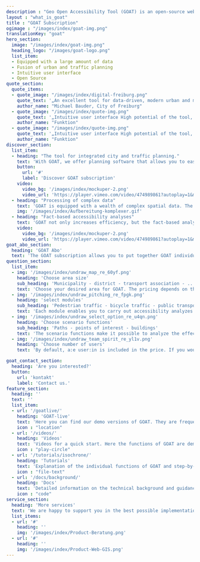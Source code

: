 ```yaml
---
description : "Geo Open Accessibility Tool (GOAT) is an open-source web instrument for accessibility planning with focus on sustainability."
layout : "what_is_goat"
title : "GOAT Subscription"
ogimage : "/images/index/goat-img.png"
translationKey: "goat"
hero_section:
  image: "/images/index/goat-img.png"
  heading_logo: "/images/goat-logo.png"
  list_item:
  - Equipped with a large amount of data
  - Fusion of urban and traffic planning
  - Intuitive user interface
  - Open Source
quote_section:
  quote_items:
  - quote_image: "/images/index/digital-freiburg.png"
    quote_text: '„An excellent tool for data-driven, modern urban and mobility planning for ambitious 15-minute cities.“​'
    author_name: "Michael Bauder, City of Freiburg"
  - quote_image: "/images/index/quote-img.png"
    quote_text: '„Intuitive user interface High potential of the tool, expansion to all of Germany would be a large added value area“​'
    author_name: "Funktion"
  - quote_image: "/images/index/quote-img.png"
    quote_text: '„Intuitive user interface High potential of the tool, expansion to all of Germany would be a large added value area“​'
    author_name: "Funktion"
discover_section:
  list_item:
  - heading: "The tool for integrated city and traffic planning."
    text: 'With GOAT, we offer planning software that allows you to easily analyze the current situation with the help of accessibility analyzes and to evaluate new concepts and projects, such as the construction of new infrastructure or facilities (e.g. kindergarten, bike sharing).'
    button:
      url: '#'
      label: 'Discover GOAT subscription'
    video:
      video_bg: '/images/index/mockuper-2.png'
      video_url: 'https://player.vimeo.com/video/474989861?autoplay=1&muted=1'
  - heading: "Processing of complex data"
    text: 'GOAT is equipped with a wealth of complex spatial data. The GOAT subscription includes points of interest, buildings, population data, land use, environmental data and various background maps. In addition, you can easily integrate your own data sets.'
    img: '/images/index/Aufbereitung-komplexer.gif'
  - heading: "Fact-based accessibility analyses"
    text: 'GOAT not only increases efficiency, but the fact-based analyzes also support decision-making and investment processes that have often been subjective up to now.'
    video:
      video_bg: '/images/index/mockuper-2.png'
      video_url: 'https://player.vimeo.com/video/474989861?autoplay=1&muted=1'
goat_abo_section:
  heading: 'GOAT Abo'
  text: 'The GOAT subscription allows you to put together GOAT individually, tailored to your needs. The pricing depends on the selected area size and the number of inhabitants. Bookable from as little as €3,000 / year.'
question_section:
  list_item:
  - img: '/images/index/undraw_map_re_60yf.png'
    heading: 'Choose area size'
    sub_heading: 'Municipality - district - transport association - ...'
    text: 'Choose your desired area for GOAT. The pricing depends on the number of residents.'
  - img: '/images/index/undraw_pitching_re_fpgk.png'
    heading: 'select modules'
    sub_heading: 'Pedestrian traffic - bicycle traffic - public transport'
    text: 'Each module enables you to carry out accessibility analyzes of the current status for the selected means of transport (foot, bike and/or public transport) independently of the selected functions.'
  - img: '/images/index/undraw_select_option_re_u4qn.png'
    heading: 'Choose scenario functions'
    sub_heading: 'Paths - points of interest - buildings'
    text: 'The scenario functions make it possible to analyze the effects of new infrastructure (paths, POIs, and/or buildings) and to determine the impact on accessibility.'
  - img: '/images/index/undraw_team_spirit_re_yl1v.png'
    heading: 'Choose number of users'
    text: 'By default, a:e user:in is included in the price. If you would like to use GOAT in a team, you are welcome to add more users.'

goat_contact_section:
  heading: 'Are you interested?'
  button:
    url: 'kontakt'
    label: 'Contact us.'
feature_section:
  heading: ''
  text: ''
  list_item:
  - url: '/goatlive/'
    heading: 'GOAT-live'
    text: 'Here you can find our demo versions of GOAT. They are frequently enhanced with new features and up-to-date data.'
    icon : "location"
  - url: '/videos/'
    heading: 'Videos'
    text: 'Videos for a quick start. Here the functions of GOAT are demonstrated exemplarily.'
    icon : "play-circle"
  - url: '/tutorials/isochrone/'
    heading: 'Tutorials'
    text: 'Explanation of the individual functions of GOAT and step-by-step guides for answering typical planning questions.'
    icon : "file-text"
  - url: '/docs/background/'
    heading: 'Docs'
    text: 'Detailed information on the technical background and guidance for participation in our open source projects.'
    icon : "code"
service_section:
  heading: 'More services'
  text: 'We are happy to support you in the best possible implementation of your project through:​Workshops and training courses, implementation of individual functions (e.g. accessibility check, school route check)​, additional programming hours for individual adjustments​and consulting services using GOAT.'
  list_items: 
  - url: '#'
    heading: ''
    img: '/images/index/Product-Beratung.png'
  - url: '#'
    heading: ''
    img: '/images/index/Product-Web-GIS.png'
---
```

